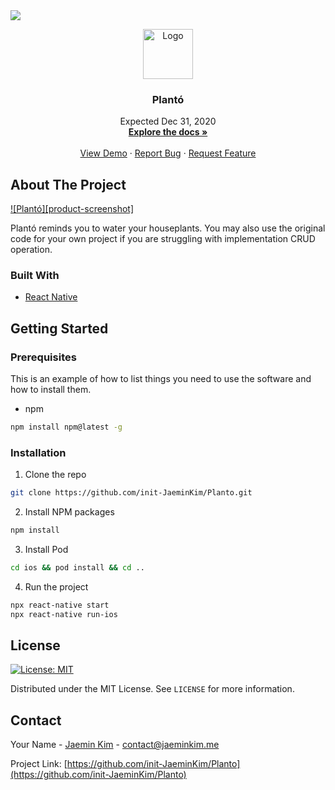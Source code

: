 <a href="https://www.linkedin.com/in/jaemin-kim-8765a01b6/">
<img src="https://img.shields.io/badge/linkedin-%230077B5.svg?&style=for-the-badge&logo=linkedin&logoColor=white" />

<!-- PROJECT LOGO -->
<br />
<p align="center">
  <a href="https://github.com/othneildrew/Best-README-Template">
    <img src="images/logo.png" alt="Logo" width="80" height="80">
  </a>

  <h3 align="center">Plantó</h3>

  <p align="center">
    Expected Dec 31, 2020 
    <br />
    <a href="#"><strong>Explore the docs »</strong></a>
    <br />
    <br />
    <a href="#">View Demo</a>
    ·
    <a href="#">Report Bug</a>
    ·
    <a href="#">Request Feature</a>
  </p>
</p>

<!-- ABOUT THE PROJECT -->

## About The Project

[![Plantó][product-screenshot]](https://example.com)

Plantó reminds you to water your houseplants. You may also use the original code for your own project if you are struggling with implementation CRUD operation.

### Built With

- [React Native](https://reactnative.dev)

<!-- GETTING STARTED -->

## Getting Started

### Prerequisites

This is an example of how to list things you need to use the software and how to install them.

- npm

```sh
npm install npm@latest -g
```

### Installation

1. Clone the repo

```sh
git clone https://github.com/init-JaeminKim/Planto.git
```

2. Install NPM packages

```sh
npm install
```

3. Install Pod

```sh
cd ios && pod install && cd ..
```

4. Run the project

```sh
npx react-native start
npx react-native run-ios
```

<!-- LICENSE -->

## License
[![License: MIT](https://img.shields.io/badge/License-MIT-yellow.svg)](https://opensource.org/licenses/MIT)

Distributed under the MIT License. See `LICENSE` for more information.

<!-- CONTACT -->

## Contact

Your Name - [Jaemin Kim](contact@jaeminkim.me) - contact@jaeminkim.me

Project Link: [https://github.com/init-JaeminKim/Planto](https://github.com/init-JaeminKim/Planto)
